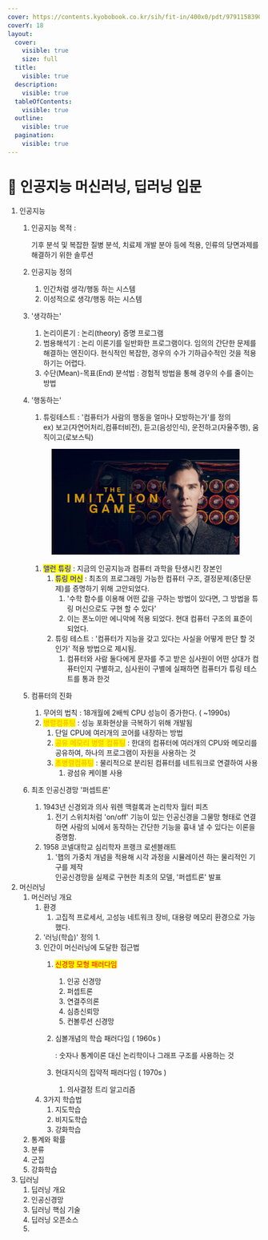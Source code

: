 ```yaml
---
cover: https://contents.kyobobook.co.kr/sih/fit-in/400x0/pdt/9791158390419.jpg
coverY: 18
layout:
  cover:
    visible: true
    size: full
  title:
    visible: true
  description:
    visible: true
  tableOfContents:
    visible: true
  outline:
    visible: true
  pagination:
    visible: true
---
```


# 🧠 인공지능 머신러닝, 딥러닝 입문

1. 인공지능
   1.  인공지능 목적 :&#x20;

       기후 분석 및 복잡한 질병 분석, 치료제 개발 분야 등에 적용, 인류의 당면과제를 해결하기 위한 솔루션
   2. 인공지능 정의
      1. 인간처럼 생각/행동 하는 시스템
      2. 이성적으로 생각/행동 하는 시스템
   3. '생각하는'&#x20;
      1. 논리이론기 : 논리(theory) 증명 프로그램
      2. 범용해석기 : 논리 이론기를 일반화한 프로그램이다. 임의의 간단한 문제를 해결하는 엔진이다. 현식적인 복잡한, 경우의 수가 기하급수적인 것을 적용하기는 어렵다.
      3. 수단(Mean)-목표(End) 분석법 : 경험적 방법을 통해 경우의 수를 줄이는 방법
   4.  '행동하는'

       1. 튜링테스트 : '컴퓨터가 사람의 행동을 얼마나 모방하는가'를 정의 \
          ex) 보고(자연어처리,컴퓨터비전), 듣고(음성인식), 운전하고(자율주행), 움직이고(로보스틱)

       <figure><img src="../../.gitbook/assets/image (1) (1) (1) (1) (1).png" alt=""><figcaption></figcaption></figure>



       1. <mark style="color:blue;">앨런 튜링</mark> : 지금의 인공지능과 컴퓨터 과학을 탄생시킨 장본인
          1. <mark style="color:blue;">튜링 머신</mark> : 최초의 프로그래밍 가능한 컴퓨터 구조, 결정문제(중단문제)를 증명하기 위해 고안되었다.
             1. '수학 함수를 이용해 어떤 값을 구하는 방법이 있다면, 그 방법을 튜링 머신으로도 구현 할 수 있다'
             2. 이는 폰노이만 에니악에 적용 되었다. 현대 컴퓨터 구조의 표준이 되었다.
          2. 튜링 테스트 : '컴퓨터가 지능을 갖고 있다는 사실을 어떻게 판단 할 것인가' 적용 방법으로 제시됨.
             1. 컴퓨터와 사람 둘다에게 문자를 주고 받은 심사원이 어떤 상대가 컴퓨터인지 구별하고, 심사원이 구별에 실패하면 컴퓨터가 튜링 테스트를 통과 한것
   5. 컴퓨터의 진화
      1. 무어의 법칙 : 18개월에 2배씩 CPU 성능이 증가한다. ( \~1990s)
      2. <mark style="color:orange;">병렬컴퓨팅</mark> : 성능 포화현상을 극복하기 위해 개발됨
         1. 단일 CPU에 여러개의 코어를 내장하는 방법
         2. <mark style="color:orange;">공유 메모리 병렬 컴퓨팅</mark> : 한대의 컴퓨터에 여러개의 CPU와 메모리를 공유하여, 하나의 프로그램이 자원을 사용하는 것
         3. <mark style="color:orange;">초병렬컴퓨팅</mark> :  물리적으로 분리된 컴퓨터를 네트워크로 연결하여 사용
            1. 광섬유 케이블 사용
   6. 최초 인공신경망 '퍼셉트론'
      1. 1943년 신경외과 의사 워렌 맥컬록과 논리학자 월터 피츠
         1. 전기 스위치처럼 'on/off' 기능이 있는 인공신경을 그물망 형태로 연결하면 사람의 뇌에서 동작하는 간단한 기능을 흉내 낼 수 있다는 이론을 증명함.
      2. 1958 코넬대학교 심리학자 프랭크 로센블래트&#x20;
         1. '햅의 가중치 개념을 적용해 시각 과정을 시뮬레이션 하는 물리적인 기구를 제작\
            인공신경망을 실제로 구현한 최초의 모델,  '퍼셉트론' 발표
2. 머신러닝
   1. 머신러닝 개요
      1. 환경
         1. 고집적 프로세서,  고성능 네트워크 장비,  대용량 메모리 환경으로 가능 했다.
      2. '러닝(학습)' 정의
         1.
      3. 인간이  머신러닝에 도달한 접근법
         1. <mark style="color:red;">신경망 모형 패러다임</mark>
            1. 인공 신경망
            2. 퍼셉트론
            3. 연결주의론
            4. 심층신뢰망
            5. 컨볼루션 신경망
         2.  심볼개념의 학습 패러다임 ( 1960s )

             : 숫자나 통계이론 대신 논리학이나 그래프 구조를 사용하는 것
         3. 현대지식의 집약적 패러다임 ( 1970s )
            1. 의사결정 트리 알고리즘
      4. 3가지 학습법&#x20;
         1. 지도학습
         2. 비지도학습
         3. 강화학습
   2. 통계와 확률
   3. 분류
   4. 군집
   5. 강화학습
3. 딥러닝
   1. 딥러닝 개요
   2. 인공신경망
   3. 딥러닝 핵심 기술
   4. 딥러닝 오픈소스
   5.
